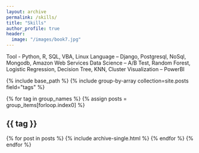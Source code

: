 ```yaml
---
layout: archive
permalink: /skills/
title: "Skills"
author_profile: true
header:
  image: "/images/book7.jpg"
---
```


Tool - Python, R, SQL, VBA, Linux
Language – Django, Postgresql, NoSql, Mongodb, Amazon Web Services
Data Science – A/B Test, Random Forest, Logistic Regression, Decision Tree, KNN, Cluster
Visualization – PowerBI

{% include base_path %}
{% include group-by-array collection=site.posts field="tags" %}

{% for tag in group_names %}
  {% assign posts = group_items[forloop.index0] %}
  <h2 id="{{ tag | slugify }}" class="archive__subtitle">{{ tag }}</h2>
  {% for post in posts %}
    {% include archive-single.html %}
  {% endfor %}
{% endfor %}
